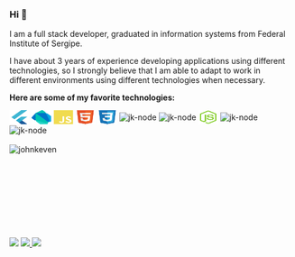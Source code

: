 ### Hi 👋 

I am a full stack developer, graduated in information systems from Federal Institute of Sergipe.

I have about 3 years of experience developing applications using different technologies, so I strongly believe that I am able to adapt to work in different environments using different technologies when necessary. 

<b>Here are some of my favorite technologies:</b>
<div align="left">
  <img align="center" alt="jk-flutter" height="25" width="35" src="https://raw.githubusercontent.com/devicons/devicon/master/icons/flutter/flutter-original.svg">
  <img align="center" alt="jk-dart" height="25" width="35" src="https://raw.githubusercontent.com/devicons/devicon/master/icons/dart/dart-original.svg">
  <img align="center" alt="jk-Js" height="25" width="35" src="https://raw.githubusercontent.com/devicons/devicon/master/icons/javascript/javascript-plain.svg">
  <img align="center" alt="jk-HTML" height="25" width="35" src="https://raw.githubusercontent.com/devicons/devicon/master/icons/html5/html5-original.svg">
  <img align="center" alt="jk-CSS" height="25" width="35" src="https://raw.githubusercontent.com/devicons/devicon/master/icons/css3/css3-original.svg">
  <img align="center" alt="jk-node" height="25" width="35" src="https://cdn.jsdelivr.net/gh/devicons/devicon/icons/bootstrap/bootstrap-plain.svg">
  <img align="center" alt="jk-node" height="25" width="35" src="https://cdn.jsdelivr.net/gh/devicons/devicon/icons/vuejs/vuejs-original.svg">
  <img align="center" alt="jk-node" height="25" width="35" src="https://raw.githubusercontent.com/devicons/devicon/master/icons/nodejs/nodejs-original.svg">
  <img align="center" alt="jk-node" height="25" width="35" src="https://cdn.jsdelivr.net/gh/devicons/devicon/icons/microsoftsqlserver/microsoftsqlserver-plain.svg">
   <img align="center" alt="jk-node" height="25" width="35" src="https://cdn.jsdelivr.net/gh/devicons/devicon/icons/mysql/mysql-plain.svg">
</div> <br>
<img align="left" src="https://github-readme-stats.vercel.app/api?username=johnkeven&show_icons=true&count_private=truehide=prs" alt="johnkeven"/>
<br>
<br>
<br>
<br>
<br>
<br>
<br>
<br>
<h2></h2>
<div align="left"> 
  <a href="https://www.linkedin.com/in/john-keven-529149151/" target="_blank"><img src="https://img.shields.io/badge/-LinkedIn-%230077B5?style=for-the-badge&logo=linkedin&logoColor=white" target="_blank"></a>
  <a href = "mailto:johnkeven.ti@gmail.com"><img src="https://img.shields.io/badge/-Gmail-%23333?style=for-the-badge&logo=gmail&logoColor=white" target="_blank">   </a>
  <a href="https://instagram.com/_johnkeven" target="_blank"><img src="https://img.shields.io/badge/-Instagram-%23E4405F?style=for-the-badge&logo=instagram&logoColor=white" target="_blank"></a>
</div> 
